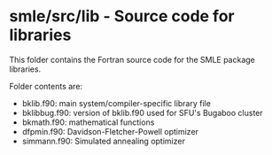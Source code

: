 # smle/src/lib - Source code for libraries

This folder contains the Fortran source code for the SMLE package libraries.

Folder contents are:
 - bklib.f90: main system/compiler-specific library file
 - bklibbug.f90: version of bklib.f90 used for SFU's Bugaboo cluster
 - bkmath.f90: mathematical functions
 - dfpmin.f90: Davidson-Fletcher-Powell optimizer
 - simmann.f90: Simulated annealing optimizer
 
 